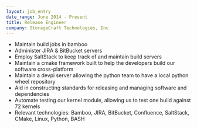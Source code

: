 ```yaml
---
layout: job_entry
date_range: June 2014 - Present
title: Release Engineer
company: StorageCraft Technologies, Inc.
---
```

* Maintain build jobs in bamboo
* Administer JIRA & BitBucket servers
* Employ SaltStack to keep track of and maintain build servers
* Maintain a cmake framework built to help the developers build our software cross-platform
* Maintain a devpi server allowing the python team to have a local python wheel repository
* Aid in constructing standards for releasing and managing software and dependencies
* Automate testing our kernel module, allowing us to test one build against 72 kernels
* Relevant technologies: Bamboo, JIRA, BitBucket, Confluence, SaltStack, CMake, Linux, Python, BASH

